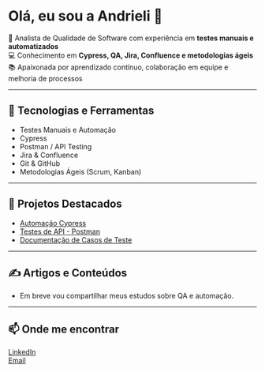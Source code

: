 # Olá, eu sou a Andrieli 👋

🎯 Analista de Qualidade de Software com experiência em **testes manuais e automatizados**  
💻 Conhecimento em **Cypress, QA, Jira, Confluence e metodologias ágeis**  
📚 Apaixonada por aprendizado contínuo, colaboração em equipe e melhoria de processos  

---

## 🚀 Tecnologias e Ferramentas
- Testes Manuais e Automação  
- Cypress  
- Postman / API Testing  
- Jira & Confluence  
- Git & GitHub  
- Metodologias Ágeis (Scrum, Kanban)  

---

## 📌 Projetos Destacados
- [Automação Cypress](https://github.com/Andrieli394/Cypress)  
- [Testes de API - Postman](/API)  
- [Documentação de Casos de Teste](/Casos-de-testes)  

---

## ✍️ Artigos e Conteúdos
- Em breve vou compartilhar meus estudos sobre QA e automação.  

---

## 📫 Onde me encontrar
[LinkedIn](https://www.linkedin.com/in/andrieli-bert%C3%A9-6b9934179/)  
[Email](mailto:andrieli234berte@gmail.com)
